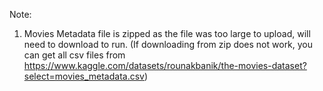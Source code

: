 Note:

1) Movies Metadata file is zipped as the file was too large to upload, will need to download to run. (If downloading from zip does not work, you can get all csv files from https://www.kaggle.com/datasets/rounakbanik/the-movies-dataset?select=movies_metadata.csv)
